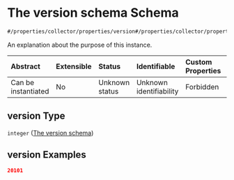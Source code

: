 # The version schema Schema

```txt
#/properties/collector/properties/version#/properties/collector/properties/version
```

An explanation about the purpose of this instance.

| Abstract            | Extensible | Status         | Identifiable            | Custom Properties | Additional Properties | Access Restrictions | Defined In                                                        |
| :------------------ | :--------- | :------------- | :---------------------- | :---------------- | :-------------------- | :------------------ | :---------------------------------------------------------------- |
| Can be instantiated | No         | Unknown status | Unknown identifiability | Forbidden         | Allowed               | none                | [values.schema.json\*](values.schema.json "open original schema") |

## version Type

`integer` ([The version schema](values-properties-the-collector-schema-properties-the-version-schema.md))

## version Examples

```json
20101
```
